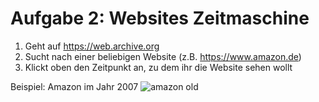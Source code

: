 # Aufgabe 2: Websites Zeitmaschine

1. Geht auf https://web.archive.org
2. Sucht nach einer beliebigen Website (z.B. https://www.amazon.de)
3. Klickt oben den Zeitpunkt an, zu dem ihr die Website sehen wollt

Beispiel: Amazon im Jahr 2007
![amazon old](./img/amazon-old.png)

